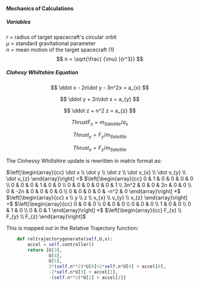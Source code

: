 #### Mechanics of Calculations
##### Variables
$r$ = radius of target spacecraft's circular orbit <br>
$\mu$ = standard gravitational parameter <br>
$n$ = mean motion of the target spacecraft (1)
$$
n = \sqrt{\frac{ {\mu} }{r^3}}
$$ 


##### Clohesy Whiltshire Equation
$$
\ddot x - 2n\dot y - 3n^2x =  a_{x}
$$

$$
\ddot y + 2n\dot x =  a_{y}
$$

$$
\ddot z + n^2 z =  a_{z}
$$

$$
Thrust F_{x} = m_{Satellite}/ a_{x}
$$

$$
Thrust_{y} = F_{y}/m_{Satellite}
$$

$$
Thrust_{x} = F_{z}/m_{Satellite}
$$

The Clohessy Whiltshire update is rewritten in matrix format as:




$\left[\begin{array}{cc} \dot x \\ \dot y \\  \dot z \\ \dot v_{x} \\  \dot v_{y} \\ \dot v_{z} \end{array}\right] =$
$\left[\begin{array}{cc} 0 & 1 & 0 & 0 & 0 & 0 \\  
                         0 & 0 & 0 & 1 & 0 & 0 \\
                         0 & 0 & 0 & 0 & 0 & 1 \\ 
                         3n^2 & 0 & 0 & 2n & 0 & 0 \\
                         0 & -2n & 0 & 0 & 0 & 0 \\
                         0 & 0 & 0 & 0 & -n^2 & 0 
\end{array}\right] *$
$\left[\begin{array}{cc} x \\  y \\  z \\ v_{x} \\ v_{y} \\ v_{z} \end{array}\right] +$
$\left[\begin{array}{cc} 0 & 0 & 0 \\
                         0 & 0 & 0 \\ 
                         0 & 0 & 0 \\
                         1 & 0 & 0 \\  
                         0 & 1 & 0 \\
                         0 & 0 & 1
\end{array}\right] *$
$\left[\begin{array}{cc} F_{x} \\ F_{y} \\ F_{z} \end{array}\right]$

This is mapped out in the Relative Trajectory function:
``` python
    def reltrajectorygenerate(self,U,x):
        accel = self.controller()
        return [U[3], 
                U[4], 
                U[5], 
                3*(self.n**2)*U[0]+2*self.n*U[4] + accel[0], 
                -2*self.n*U[3] + accel[1], 
                -(self.n**2)*U[2] + accel[2]]
```
